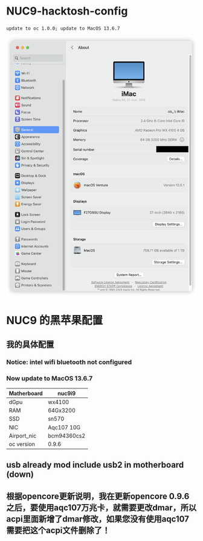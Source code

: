 # NUC9-hacktosh-config

`update to oc 1.0.0;
update to MacOS 13.6.7`

![MacOS 13.6.7](https://github.com/littlesum/nuc9hacktosh-config/blob/main/pic/iShot_2023-08-24_08.32.04.png)

# NUC9 的黑苹果配置

## 我的具体配置

### Notice: intel wifi bluetooth not configured

### Now update to MacOS 13.6.7

| Matherboard | nuc9i9      |
| ----------- | ----------- |
| dGpu        | wx4100      |
| RAM         | 64Gx3200    |
| SSD         | sn570       |
| NIC         | Aqc107 10G  |
| Airport_nic | bcm94360cs2 |
| oc version  | 0.9.6       |

## usb already mod include usb2 in motherboard (down)

##  根据opencore更新说明，我在更新opencore 0.9.6之后，要使用aqc107万兆卡，就需要更改dmar，所以acpi里面新增了dmar修改，如果您没有使用aqc107需要把这个acpi文件删除了！
